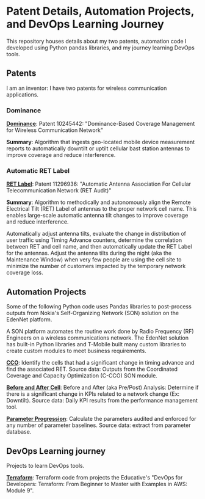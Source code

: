 # Patent Details, Automation Projects, and DevOps Learning Journey

This repository houses details about my two patents, automation code I developed using Python pandas libraries, and my journey learning DevOps tools.

## Patents

I am an inventor: I have two patents for wireless communication applications.

### Dominance

**[Dominance](https://github.com/ej838639/code/tree/main/patents/dominance "Dominance patent folder")**: Patent 10245442: "Dominance-Based Coverage Management for Wireless Communication Network"

**Summary**: Algorithm that ingests geo-located mobile device measurement reports to automatically downtilt or uptilt cellular bast station antennas to improve coverage and reduce interference.

### Automatic RET Label

**[RET Label](https://github.com/ej838639/code/tree/main/patents/auto_ret_label "RET Label patent folder")**: Patent 11296936: "Automatic Antenna Association For Cellular Telecommunication Network (RET Audit)"

**Summary**: Algorithm to methodically and autonomously align the Remote Electrical Tilt (RET) Label of antennas to the proper network cell name. This enables large-scale automatic antenna tilt changes to improve coverage and reduce interference.

Automatically adjust antenna tilts, evaluate the change in distribution of user traffic using Timing Advance counters, determine the correlation between RET and cell name, and then automatically update the RET Label for the antennas. Adjust the antenna tilts during the night (aka the Maintenance Window) when very few people are using the cell site to minimize the number of customers impacted by the temporary network coverage loss.

## Automation Projects

Some of the following Python code uses Pandas libraries to post-process outputs from Nokia's Self-Organizing Network (SON) solution on the EdenNet platform.

A SON platform automates the routine work done by Radio Frequency (RF) Engineers on a wireless communications network. The EdenNet solution has built-in Python libraries and T-Mobile built many custom libraries to create custom modules to meet business requirements.

**[CCO](https://github.com/ej838639/code/blob/main/automation/cco/cco.py "CCO python code")**: Identify the cells that had a significant change in timing advance and find the associated RET. Source data: Outputs from the Coordinated Coverage and Capacity Optimization (C-CCO) SON module. 

**[Before and After Cell](https://github.com/ej838639/code/blob/main/automation/before_after_cell/Before%20After%20Cell%20-%20Nokia.py "Before and After Cell python code")**: Before and After (aka Pre/Post) Analysis: Determine if there is a significant change in KPIs related to a network change (Ex: Downtilt). Source data: Daily KPI results from the performance management tool.

**[Parameter Progression](https://github.com/ej838639/code/blob/main/automation/parameter_progression.py "Parameter Progression python code")**: Calculate the parameters audited and enforced for any number of parameter baselines. Source data: extract from parameter database.

## DevOps Learning journey

Projects to learn DevOps tools.

**[Terraform](https://github.com/ej838639/code/tree/main/terraform "Terraform projects folder")**: Terraform code from projects the Educative's "DevOps for Developers: Terraform: From Beginner to Master with Examples in AWS: Module 9".
